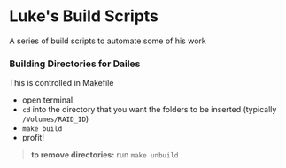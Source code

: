Luke's Build Scripts
====================

A series of build scripts to automate some of his work

### Building Directories for Dailes
This is controlled in Makefile

- open terminal
- `cd` into the directory that you want the folders to be inserted (typically `/Volumes/RAID_ID`)
- `make build`
- profit! 

> **to remove directories:** run `make unbuild`
